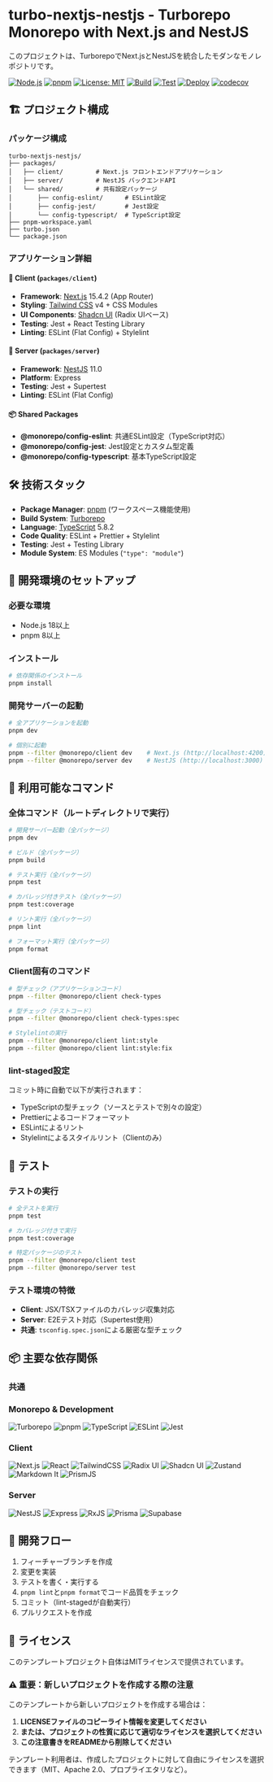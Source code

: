 # turbo-nextjs-nestjs - Turborepo Monorepo with Next.js and NestJS

このプロジェクトは、TurborepoでNext.jsとNestJSを統合したモダンなモノレポジトリです。

[![Node.js](https://img.shields.io/badge/Node.js-22%2B-green.svg)](https://nodejs.org/)
[![pnpm](https://img.shields.io/badge/pnpm-10.14.0-F69220.svg)](https://pnpm.io/)
[![License: MIT](https://img.shields.io/badge/License-MIT-yellow.svg)](https://opensource.org/licenses/MIT)
[![Build](https://github.com/motora-dev/turbo-nextjs-nestjs/actions/workflows/build.yml/badge.svg)](https://github.com/motora-dev/turbo-nextjs-nestjs/actions/workflows/build.yml)
[![Test](https://github.com/motora-dev/turbo-nextjs-nestjs/actions/workflows/test.yml/badge.svg)](https://github.com/motora-dev/turbo-nextjs-nestjs/actions/workflows/test.yml)
[![Deploy](https://github.com/motora-dev/turbo-nextjs-nestjs/actions/workflows/deploy.yml/badge.svg)](https://github.com/motora-dev/turbo-nextjs-nestjs/actions/workflows/deploy.yml)
[![codecov](https://codecov.io/github/motora-dev/turbo-nextjs-nestjs/badge.svg?branch=main)](https://codecov.io/github/motora-dev/turbo-nextjs-nestjs)

## 🏗 プロジェクト構成

### パッケージ構成

```
turbo-nextjs-nestjs/
├── packages/
│   ├── client/         # Next.js フロントエンドアプリケーション
│   ├── server/         # NestJS バックエンドAPI
│   └── shared/         # 共有設定パッケージ
│       ├── config-eslint/      # ESLint設定
│       ├── config-jest/        # Jest設定
│       └── config-typescript/  # TypeScript設定
├── pnpm-workspace.yaml
├── turbo.json
└── package.json
```

### アプリケーション詳細

#### 📱 Client (`packages/client`)

- **Framework**: [Next.js](https://nextjs.org/) 15.4.2 (App Router)
- **Styling**: [Tailwind CSS](https://tailwindcss.com/) v4 + CSS Modules
- **UI Components**: [Shadcn UI](https://ui.shadcn.com/) (Radix UIベース)
- **Testing**: Jest + React Testing Library
- **Linting**: ESLint (Flat Config) + Stylelint

#### 🚀 Server (`packages/server`)

- **Framework**: [NestJS](https://nestjs.com/) 11.0
- **Platform**: Express
- **Testing**: Jest + Supertest
- **Linting**: ESLint (Flat Config)

#### 📦 Shared Packages

- **@monorepo/config-eslint**: 共通ESLint設定（TypeScript対応）
- **@monorepo/config-jest**: Jest設定とカスタム型定義
- **@monorepo/config-typescript**: 基本TypeScript設定

## 🛠 技術スタック

- **Package Manager**: [pnpm](https://pnpm.io/) (ワークスペース機能使用)
- **Build System**: [Turborepo](https://turbo.build/repo)
- **Language**: [TypeScript](https://www.typescriptlang.org/) 5.8.2
- **Code Quality**: ESLint + Prettier + Stylelint
- **Testing**: Jest + Testing Library
- **Module System**: ES Modules (`"type": "module"`)

## 🚀 開発環境のセットアップ

### 必要な環境

- Node.js 18以上
- pnpm 8以上

### インストール

```bash
# 依存関係のインストール
pnpm install
```

### 開発サーバーの起動

```bash
# 全アプリケーションを起動
pnpm dev

# 個別に起動
pnpm --filter @monorepo/client dev    # Next.js (http://localhost:4200)
pnpm --filter @monorepo/server dev    # NestJS (http://localhost:3000)
```

## 📝 利用可能なコマンド

### 全体コマンド（ルートディレクトリで実行）

```bash
# 開発サーバー起動（全パッケージ）
pnpm dev

# ビルド（全パッケージ）
pnpm build

# テスト実行（全パッケージ）
pnpm test

# カバレッジ付きテスト（全パッケージ）
pnpm test:coverage

# リント実行（全パッケージ）
pnpm lint

# フォーマット実行（全パッケージ）
pnpm format
```

### Client固有のコマンド

```bash
# 型チェック（アプリケーションコード）
pnpm --filter @monorepo/client check-types

# 型チェック（テストコード）
pnpm --filter @monorepo/client check-types:spec

# Stylelintの実行
pnpm --filter @monorepo/client lint:style
pnpm --filter @monorepo/client lint:style:fix
```

### lint-staged設定

コミット時に自動で以下が実行されます：

- TypeScriptの型チェック（ソースとテストで別々の設定）
- Prettierによるコードフォーマット
- ESLintによるリント
- Stylelintによるスタイルリント（Clientのみ）

## 🧪 テスト

### テストの実行

```bash
# 全テストを実行
pnpm test

# カバレッジ付きで実行
pnpm test:coverage

# 特定パッケージのテスト
pnpm --filter @monorepo/client test
pnpm --filter @monorepo/server test
```

### テスト環境の特徴

- **Client**: JSX/TSXファイルのカバレッジ収集対応
- **Server**: E2Eテスト対応（Supertest使用）
- **共通**: `tsconfig.spec.json`による厳密な型チェック

## 📦 主要な依存関係

### 共通

### Monorepo & Development

![Turborepo](https://img.shields.io/badge/Turborepo-2.5.5-ef4444?logo=turborepo&logoColor=white)
![pnpm](https://img.shields.io/badge/pnpm-10.14.0-f69220?logo=pnpm&logoColor=white)
![TypeScript](<https://img.shields.io/badge/TypeScript-5.8.2%20(shared)-3178c6?logo=typescript&logoColor=white>)
![ESLint](https://img.shields.io/badge/ESLint-shared-4b32c3?logo=eslint&logoColor=white)
![Jest](https://img.shields.io/badge/Jest-shared-c21325?logo=jest&logoColor=white)

### Client

![Next.js](https://img.shields.io/badge/Next.js-15.4.2-black?logo=next.js&logoColor=white)
![React](https://img.shields.io/badge/React-18.3.1-61dafb?logo=react&logoColor=white)
![TailwindCSS](https://img.shields.io/badge/Tailwind%20CSS-4.1.11-38bdf8?logo=tailwindcss&logoColor=white)
![Radix UI](https://img.shields.io/badge/Radix%20UI-1.x-161618?logo=radixui&logoColor=white)
![Shadcn UI](https://img.shields.io/badge/Shadcn%20UI-latest-000000?logo=shadcnui&logoColor=white)
![Zustand](https://img.shields.io/badge/Zustand-5.0.7-2d3748?logo=react&logoColor=white)
![Markdown It](https://img.shields.io/badge/Markdown--it-14.1.0-000000?logo=markdown&logoColor=white)
![PrismJS](https://img.shields.io/badge/PrismJS-1.30.0-1f2937?logo=prismjs&logoColor=white)

### Server

![NestJS](https://img.shields.io/badge/NestJS-11.0.1-e0234e?logo=nestjs&logoColor=white)
![Express](https://img.shields.io/badge/Express-via%20NestJS-000000?logo=express&logoColor=white)
![RxJS](https://img.shields.io/badge/RxJS-7.8.1-b7178c?logo=reactivex&logoColor=white)
![Prisma](https://img.shields.io/badge/Prisma-6.14.0-2d3748?logo=prisma&logoColor=white)
![Supabase](https://img.shields.io/badge/Supabase-2.55.0-3ecf8e?logo=supabase&logoColor=white)

## 🏃 開発フロー

1. フィーチャーブランチを作成
2. 変更を実装
3. テストを書く・実行する
4. `pnpm lint`と`pnpm format`でコード品質をチェック
5. コミット（lint-stagedが自動実行）
6. プルリクエストを作成

## 📝 ライセンス

このテンプレートプロジェクト自体はMITライセンスで提供されています。

### ⚠️ 重要：新しいプロジェクトを作成する際の注意

このテンプレートから新しいプロジェクトを作成する場合は：

1. **LICENSEファイルのコピーライト情報を変更してください**
2. **または、プロジェクトの性質に応じて適切なライセンスを選択してください**
3. **この注意書きをREADMEから削除してください**

テンプレート利用者は、作成したプロジェクトに対して自由にライセンスを選択できます（MIT、Apache 2.0、プロプライエタリなど）。
